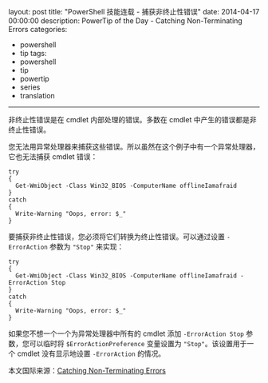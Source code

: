 ﻿layout: post
title: "PowerShell 技能连载 - 捕获非终止性错误"
date: 2014-04-17 00:00:00
description: PowerTip of the Day - Catching Non-Terminating Errors
categories:
- powershell
- tip
tags:
- powershell
- tip
- powertip
- series
- translation
---
非终止性错误是在 cmdlet 内部处理的错误。多数在 cmdlet 中产生的错误都是非终止性错误。

您无法用异常处理器来捕获这些错误。所以虽然在这个例子中有一个异常处理器，它也无法捕获 cmdlet 错误：

    try
    {
      Get-WmiObject -Class Win32_BIOS -ComputerName offlineIamafraid 
    }
    catch
    {
      Write-Warning "Oops, error: $_"
    } 
    

要捕获非终止性错误，您必须将它们转换为终止性错误。可以通过设置 `-ErrorAction` 参数为 `"Stop"` 来实现：

    try
    {
      Get-WmiObject -Class Win32_BIOS -ComputerName offlineIamafraid -ErrorAction Stop
    }
    catch
    {
      Write-Warning "Oops, error: $_"
    } 
    
如果您不想一个一个为异常处理器中所有的 cmdlet 添加 `-ErrorAction Stop` 参数，您可以临时将 `$ErrorActionPreference` 变量设置为 `"Stop"`。该设置用于一个 cmdlet 没有显示地设置 `-ErrorAction` 的情况。

<!--more-->
本文国际来源：[Catching Non-Terminating Errors](http://community.idera.com/powershell/powertips/b/tips/posts/catching-non-terminating-errors)
